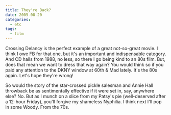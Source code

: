 ```yaml
---
title: They're Back?
date: 2005-08-20
categories:
  - etc
tags:
  - film
---
```


Crossing Delancy is the perfect example of a great not-so-great movie. I think I owe FB for that one, but it's an important and indispensable category. And CD hails from 1988, no less, so there I go being kind to an 80s film. But, does that mean we want to dress that way again? You would think so if you paid any attention to the DKNY window at 60th & Mad lately. It's the 80s again. Let's hope they're wrong!

So would the story of the star-crossed pickle salesman and Annie Hall throwback be as sentimentally effective if it were set in, say, anywhere else? No. But as I munch on a slice from my Patsy's pie (well-deserved after a 12-hour Friday), you'll forgive my shameless Nyphilia. I think next I'll pop in some Woody. From the 70s.
